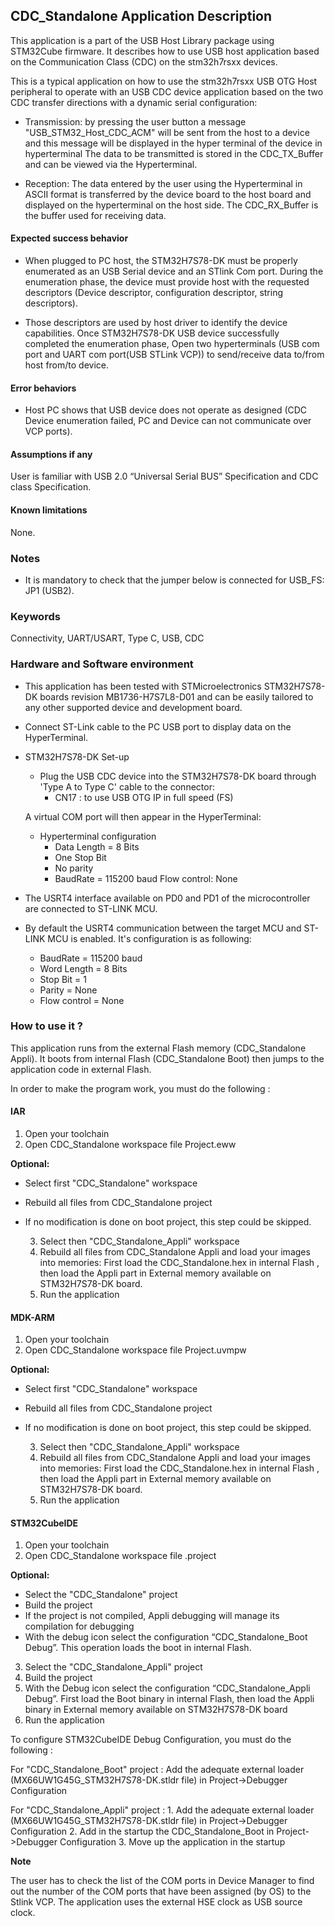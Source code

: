 ## <b>CDC_Standalone Application Description</b>

This application is a part of the USB Host Library package using STM32Cube firmware. It describes how to use
USB host application based on the Communication Class (CDC) on the stm32h7rsxx devices.

This is a typical application on how to use the stm32h7rsxx USB OTG Host peripheral to operate with an USB
CDC device application based on the two CDC transfer directions with a dynamic serial configuration:

 - Transmission:
   by pressing the user button a message "USB_STM32_Host_CDC_ACM" will be sent from the host to a device and this message will be displayed in the hyper terminal of the device in hyperterminal
   The data to be transmitted is stored in the CDC_TX_Buffer and can be viewed via the Hyperterminal.

 - Reception:
   The data entered by the user using the Hyperterminal in ASCII format is transferred by the device board
   to the host board and displayed on the hyperterminal on the host side.
   The CDC_RX_Buffer is the buffer used for receiving data.

####  <b>Expected success behavior</b>

- When plugged to PC host, the STM32H7S78-DK must be properly enumerated as an USB Serial device and an STlink Com port.
During the enumeration phase, the device must provide host with the requested descriptors (Device descriptor, configuration descriptor, string descriptors).

- Those descriptors are used by host driver to identify the device capabilities. Once STM32H7S78-DK USB device successfully completed the enumeration phase,
Open two hyperterminals (USB com port and UART com port(USB STLink VCP)) to send/receive data to/from host from/to device.

#### <b>Error behaviors</b>

- Host PC shows that USB device does not operate as designed (CDC Device enumeration failed, PC and Device can not communicate over VCP ports).

#### <b>Assumptions if any</b>

User is familiar with USB 2.0 “Universal Serial BUS” Specification and CDC class Specification.

#### <b>Known limitations</b>
None.

### <b>Notes</b>

- It is mandatory to check that the jumper below is connected for USB_FS:
    JP1  (USB2).

### <b>Keywords</b>

Connectivity, UART/USART, Type C, USB, CDC

### <b>Hardware and Software environment</b>

  - This application has been tested with STMicroelectronics STM32H7S78-DK boards revision MB1736-H7S7L8-D01 and can be easily tailored to any other supported device and development board.

  - Connect ST-Link cable to the PC USB port to display data on the HyperTerminal.
  - STM32H7S78-DK Set-up
      - Plug the USB CDC device into the STM32H7S78-DK board through 'Type A  to Type C' cable to the connector:
        - CN17 : to use USB OTG IP in full speed (FS)

    A virtual COM port will then appear in the HyperTerminal:
    - Hyperterminal configuration
      - Data Length = 8 Bits
      - One Stop Bit
      - No parity
      - BaudRate = 115200 baud
        Flow control: None

  - The USRT4 interface available on PD0 and PD1 of the microcontroller are connected to ST-LINK MCU.
  - By default the USRT4 communication between the target MCU and ST-LINK MCU is enabled. It's configuration is as following:
    - BaudRate = 115200 baud
    - Word Length = 8 Bits
    - Stop Bit = 1
    - Parity = None
    - Flow control = None

### <b>How to use it ?</b>

This application runs from the external Flash memory (CDC_Standalone Appli).
It boots from internal Flash (CDC_Standalone Boot) then jumps to the application code in external Flash.

In order to make the program work, you must do the following :

#### <b>IAR</b>
  1. Open your toolchain
  2. Open CDC_Standalone workspace file Project.eww

<b>Optional:</b>

- Select first "CDC_Standalone" workspace
- Rebuild all files from CDC_Standalone project
- If no modification is done on boot project, this step could be skipped.

  3. Select then "CDC_Standalone_Appli" workspace
  4. Rebuild all files from CDC_Standalone Appli and load your images into memories: First load the CDC_Standalone.hex in internal Flash , then load
     the Appli part in External memory available on STM32H7S78-DK board.
  5. Run the application


#### <b>MDK-ARM</b>
  1. Open your toolchain
  2. Open CDC_Standalone workspace file Project.uvmpw

<b>Optional:</b>

- Select first "CDC_Standalone" workspace
- Rebuild all files from CDC_Standalone project
- If no modification is done on boot project, this step could be skipped.

  3. Select then "CDC_Standalone_Appli" workspace
  4. Rebuild all files from CDC_Standalone Appli and load your images into memories: First load the CDC_Standalone.hex in internal Flash , then load
     the Appli part in External memory available on STM32H7S78-DK board.
  5. Run the application


#### <b>STM32CubeIDE</b>
  1. Open your toolchain
  2. Open CDC_Standalone workspace file .project

<b>Optional:</b>

- Select the "CDC_Standalone" project
- Build the project
- If the project is not compiled, Appli debugging will manage its compilation
   for debugging
 - With the debug icon select the configuration “CDC_Standalone_Boot Debug”.
   This operation loads the boot in internal Flash.

  3. Select the "CDC_Standalone_Appli" project
  4. Build the project
  5. With the Debug icon select the configuration “CDC_Standalone_Appli Debug”. First load the Boot binary in internal Flash, then load the Appli binary in
     External memory available on STM32H7S78-DK board
  6. Run the application

To configure STM32CubeIDE Debug Configuration, you must do the following :

For "CDC_Standalone_Boot" project :
    Add the adequate external loader (MX66UW1G45G_STM32H7S78-DK.stldr file) in Project->Debugger Configuration

For "CDC_Standalone_Appli" project :
    1. Add the adequate external loader (MX66UW1G45G_STM32H7S78-DK.stldr file) in Project->Debugger Configuration
    2. Add in the startup the CDC_Standalone_Boot in Project->Debugger Configuration
    3. Move up the application in the startup

<b>Note</b>

The user has to check the list of the COM ports in Device Manager to find out the number of the COM ports that have been assigned (by OS) to the Stlink VCP.
The application uses the external HSE clock as USB source clock.

